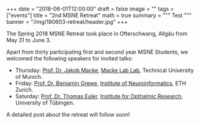 +++
date = "2018-06-01T12:00:00"
draft = false
image = ""
tags = ["events"]
title = "2nd MSNE Retreat"
math = true
summary = """
Test
"""
banner = "/img/180603-retreat/header.jpg"
+++

The Spring 2018 MSNE Retreat took place in Ofterschwang, Allgäu from May 31 to June 3.

Apart from thirty participating first and second year MSNE Students, we welcomed the following speakers for invited talks:

- Thursday: [Prof. Dr. Jakob Macke](http://www.mackelab.org/people/#jakob-macke), [Macke Lab Lab](http://mackelab.org), Technical University of Munich.
- Friday: [Prof. Dr. Benjamin Grewe](https://www.ini.uzh.ch/people/bgrewe), [Institute of Neuroinformatics](https://www.ini.uzh.ch), ETH Zurich.
- Saturday: [Prof. Dr. Thomas Euler](http://www.eye-tuebingen.de/euler/), [Institute for Opthalmic Research](http://www.eye-tuebingen.de/eulerlab/), University of Tübingen.

A detailed post about the retreat will follow soon!
